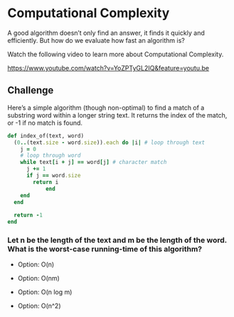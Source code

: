 # Computational Complexity
A good algorithm doesn’t only find an answer, it finds it quickly and efficiently. But how do we evaluate how fast an algorithm is?

Watch the following video to learn more about Computational Complexity.

https://www.youtube.com/watch?v=YoZPTyGL2IQ&feature=youtu.be

## Challenge

Here’s a simple algorithm (though non-optimal) to find a match of a substring word within a longer string text. It returns the index of the match, or -1 if no match is found.

```ruby
def index_of(text, word)
  (0..(text.size - word.size)).each do |i| # loop through text
    j = 0
    # loop through word
    while text[i + j] == word[j] # character match
      j += 1
      if j == word.size
        return i
			end
    end
  end
	
  return -1
end
```

### Let n be the length of the text and m be the length of the word. What is the worst-case running-time of this algorithm?

- Option: O(n)
 
 
- Option: O(nm)
 
 
- Option: O(n log m)
 
 
- Option: O(n^2)